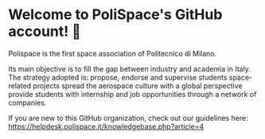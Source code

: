 # Welcome to PoliSpace's GitHub account! 🚀

Polispace is the first space association of Politecnico di Milano.

Its main objective is to fill the gap between industry and academia in Italy. The strategy adopted is: propose, endorse and supervise students space-related projects spread the aerospace culture with a global perspective provide students with internship and job opportunities through a network of companies.


If you are new to this GitHub organization, check out our guidelines here: https://helpdesk.polispace.it/knowledgebase.php?article=4

